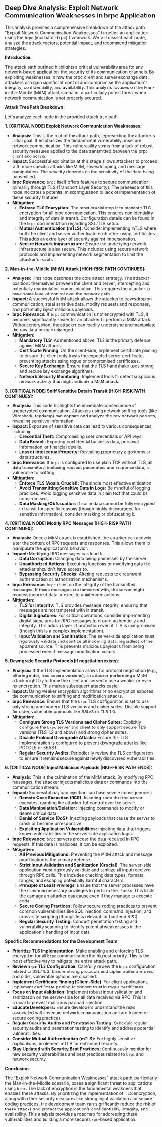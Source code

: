 ## Deep Dive Analysis: Exploit Network Communication Weaknesses in brpc Application

This analysis provides a comprehensive breakdown of the attack path "Exploit Network Communication Weaknesses" targeting an application using the `brpc` (incubator-brpc) framework. We will dissect each node, analyze the attack vectors, potential impact, and recommend mitigation strategies.

**Introduction:**

The attack path outlined highlights a critical vulnerability area for any network-based application: the security of its communication channels. By exploiting weaknesses in how the brpc client and server exchange data, attackers can gain significant control and compromise the application's integrity, confidentiality, and availability. This analysis focuses on the Man-in-the-Middle (MitM) attack scenario, a particularly potent threat when network communication is not properly secured.

**Attack Tree Path Breakdown:**

Let's analyze each node in the provided attack tree path:

**1. [CRITICAL NODE] Exploit Network Communication Weaknesses:**

* **Analysis:** This is the root of the attack path, representing the attacker's initial goal. It emphasizes the fundamental vulnerability: insecure network communication. This vulnerability stems from a lack of robust security measures applied to the data transmitted between the brpc client and server.
* **Impact:** Successful exploitation at this stage allows attackers to proceed with more specific attacks like MitM, eavesdropping, and message manipulation. The severity depends on the sensitivity of the data being transmitted.
* **brpc Relevance:**  `brpc` itself offers features to secure communication, primarily through TLS (Transport Layer Security). The presence of this node indicates a potential misconfiguration or lack of implementation of these security features.
* **Mitigation:**
    * **Enforce TLS Encryption:**  The most crucial step is to mandate TLS encryption for all brpc communication. This ensures confidentiality and integrity of data in transit. Configuration details can be found in the `brpc` documentation regarding SSL/TLS setup.
    * **Mutual Authentication (mTLS):**  Consider implementing mTLS where both the client and server authenticate each other using certificates. This adds an extra layer of security against impersonation.
    * **Secure Network Infrastructure:** Ensure the underlying network infrastructure is also secure. This includes using secure network protocols and implementing network segmentation to limit the attacker's reach.

**2. Man-in-the-Middle (MitM) Attack [HIGH-RISK PATH CONTINUES]:**

* **Analysis:** This node describes the core attack strategy. The attacker positions themselves between the client and server, intercepting and potentially manipulating communication. This requires the attacker to have some level of control over the network path.
* **Impact:** A successful MitM attack allows the attacker to eavesdrop on communication, steal sensitive data, modify requests and responses, and potentially inject malicious payloads.
* **brpc Relevance:**  If `brpc` communication is not encrypted with TLS, it becomes significantly easier for an attacker to perform a MitM attack. Without encryption, the attacker can readily understand and manipulate the raw data being exchanged.
* **Mitigation:**
    * **Mandatory TLS:**  As mentioned above, TLS is the primary defense against MitM attacks.
    * **Certificate Pinning:**  On the client-side, implement certificate pinning to ensure the client only trusts the expected server certificate, preventing attacks using rogue or compromised certificates.
    * **Secure Key Exchange:**  Ensure that the TLS handshake uses strong and secure key exchange algorithms.
    * **Network Security Monitoring:** Implement tools to detect suspicious network activity that might indicate a MitM attack.

**3. [CRITICAL NODE] Sniff Sensitive Data in Transit [HIGH-RISK PATH CONTINUES]:**

* **Analysis:** This node highlights the immediate consequence of unencrypted communication. Attackers using network sniffing tools (like Wireshark, tcpdump) can capture and analyze the raw network packets, revealing sensitive information.
* **Impact:**  Exposure of sensitive data can lead to various consequences, including:
    * **Credential Theft:**  Compromising user credentials or API keys.
    * **Data Breach:**  Exposing confidential business data, personal information, or financial details.
    * **Loss of Intellectual Property:**  Revealing proprietary algorithms or data structures.
* **brpc Relevance:**  If `brpc` is configured to use plain TCP without TLS, all data transmitted, including request parameters and response data, is vulnerable to sniffing.
* **Mitigation:**
    * **Enforce TLS (Again, Crucial):**  The single most effective mitigation.
    * **Avoid Transmitting Sensitive Data in Logs:**  Be mindful of logging practices. Avoid logging sensitive data in plain text that could be compromised.
    * **Data Masking/Obfuscation:**  If some data cannot be fully encrypted in transit for specific reasons (though highly discouraged for sensitive information), consider masking or obfuscating it.

**4. [CRITICAL NODE] Modify RPC Messages [HIGH-RISK PATH CONTINUES]:**

* **Analysis:** Once a MitM attack is established, the attacker can actively alter the content of RPC requests and responses. This allows them to manipulate the application's behavior.
* **Impact:** Modifying RPC messages can lead to:
    * **Data Corruption:**  Changing data being processed by the server.
    * **Unauthorized Actions:**  Executing functions or modifying data the attacker shouldn't have access to.
    * **Bypassing Security Checks:**  Altering requests to circumvent authentication or authorization mechanisms.
* **brpc Relevance:**  `brpc` relies on the integrity of the transmitted messages. If these messages are tampered with, the server might process incorrect data or execute unintended actions.
* **Mitigation:**
    * **TLS for Integrity:** TLS provides message integrity, ensuring that messages are not tampered with in transit.
    * **Digital Signatures:**  For critical operations, consider implementing digital signatures for RPC messages to ensure authenticity and integrity. This adds a layer of protection even if TLS is compromised (though this is a complex implementation).
    * **Input Validation and Sanitization:**  The server-side application must rigorously validate and sanitize all incoming data, regardless of the apparent source. This prevents malicious payloads from being processed even if message modification occurs.

**5. Downgrade Security Protocols (if negotiation exists):**

* **Analysis:**  If the TLS implementation allows for protocol negotiation (e.g., offering older, less secure versions), an attacker performing a MitM attack might try to force the client and server to use a weaker or even no encryption. This makes subsequent attacks easier.
* **Impact:**  Using weaker encryption algorithms or no encryption exposes the communication to sniffing and modification attacks.
* **brpc Relevance:**  Ensure that the `brpc` TLS configuration is set to use only strong and modern TLS versions and cipher suites. Disable support for older, vulnerable protocols like SSLv3 or TLS 1.0.
* **Mitigation:**
    * **Configure Strong TLS Versions and Cipher Suites:**  Explicitly configure the `brpc` server and client to only support secure TLS versions (TLS 1.2 and above) and strong cipher suites.
    * **Disable Protocol Downgrade Attacks:**  Ensure the TLS implementation is configured to prevent downgrade attacks like POODLE or BEAST.
    * **Regular Security Audits:**  Periodically review the TLS configuration to ensure it remains secure against newly discovered vulnerabilities.

**6. [CRITICAL NODE] Inject Malicious Payloads [HIGH-RISK PATH ENDS]:**

* **Analysis:** This is the culmination of the MitM attack. By modifying RPC messages, the attacker injects malicious data or commands into the communication stream.
* **Impact:**  Successful payload injection can have severe consequences:
    * **Remote Code Execution (RCE):**  Injecting code that the server executes, granting the attacker full control over the server.
    * **Data Manipulation/Deletion:**  Injecting commands to modify or delete critical data.
    * **Denial of Service (DoS):**  Injecting payloads that cause the server to crash or become unresponsive.
    * **Exploiting Application Vulnerabilities:**  Injecting data that triggers known vulnerabilities in the server-side application logic.
* **brpc Relevance:**  `brpc` servers process the data received in RPC requests. If this data is malicious, it can be exploited.
* **Mitigation:**
    * **All Previous Mitigations:**  Preventing the MitM attack and message modification is the primary defense.
    * **Strict Input Validation and Sanitization (Crucial):**  The server-side application *must* rigorously validate and sanitize all input received through RPC calls. This includes checking data types, formats, ranges, and escaping potentially harmful characters.
    * **Principle of Least Privilege:**  Ensure that the server processes have the minimum necessary privileges to perform their tasks. This limits the damage an attacker can cause even if they manage to execute code.
    * **Secure Coding Practices:**  Follow secure coding practices to prevent common vulnerabilities like SQL injection, command injection, and cross-site scripting (though less relevant for backend RPC).
    * **Regular Security Testing:**  Conduct penetration testing and vulnerability scanning to identify potential weaknesses in the application's handling of input data.

**Specific Recommendations for the Development Team:**

* **Prioritize TLS Implementation:** Make enabling and enforcing TLS encryption for all `brpc` communication the highest priority. This is the most effective way to mitigate the entire attack path.
* **Review `brpc` TLS Configuration:** Carefully review the `brpc` configuration related to SSL/TLS. Ensure strong protocols and cipher suites are used and older, vulnerable options are disabled.
* **Implement Certificate Pinning (Client-Side):**  For client applications, implement certificate pinning to prevent trust in rogue certificates.
* **Focus on Input Validation:**  Implement robust input validation and sanitization on the server-side for all data received via RPC. This is crucial to prevent malicious payload injection.
* **Educate Developers:**  Ensure developers understand the risks associated with insecure network communication and are trained on secure coding practices.
* **Regular Security Audits and Penetration Testing:**  Schedule regular security audits and penetration testing to identify and address potential vulnerabilities.
* **Consider Mutual Authentication (mTLS):** For highly sensitive applications, implement mTLS for enhanced security.
* **Stay Updated with Security Best Practices:**  Continuously monitor for new security vulnerabilities and best practices related to `brpc` and network security.

**Conclusion:**

The "Exploit Network Communication Weaknesses" attack path, particularly the Man-in-the-Middle scenario, poses a significant threat to applications using `brpc`. The lack of encryption is the fundamental weakness that enables these attacks. By prioritizing the implementation of TLS encryption, along with other security measures like strong input validation and secure coding practices, the development team can significantly reduce the risk of these attacks and protect the application's confidentiality, integrity, and availability. This analysis provides a roadmap for addressing these vulnerabilities and building a more secure `brpc`-based application.
